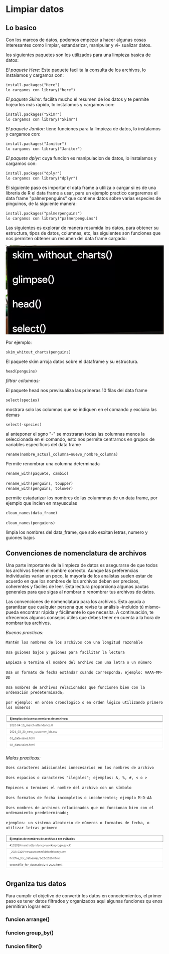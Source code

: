 # Limpiar datos

## Lo basico

Con los marcos de datos, podemos empezar a hacer algunas cosas interesantes como limpiar, estandarizar, manipular y vi-
sualizar datos.

los siguientes paquetes son los utilizados para una limpieza basica de datos:

*El paquete Here*: Este paquete facilita la consulta de los archivos, lo instalamos y cargamos con:

    install.packages("Here")
    lo cargamos con library("here")

*El paquete Skimr:* facilita mucho el resumen de los datos y te permite hojearlos más rápido, lo instalamos y cargamos
con:

    install.packages("Skimr")
    lo cargamos con library("Skimr")

*El paquete Janitor:* tiene funciones para la limpieza de datos, lo instalamos y cargamos con:

    install.packages("Janitor")
    lo cargamos con library("Janitor")

*El paquete dplyr:* cuya funcion es manipulacion de datos, lo instalamos y cargamos con:

    install.packages("dplyr")
    lo cargamos con library("dplyr")

El siguiente paso es importar el data frame a utiliza o cargar si es de una libreria de R el data frame a usar, para un
ejemplo practico cargaremos el data frame "palmerpenguins" que contiene datos sobre varias especies de pinguinos, de la
siguiente manera:

    install.packages("palmerpenguins")
    lo cargamos con library("palmerpenguins")

Las siguientes es explorar de manera resumida los datos, para obtener su estructura, tipos de datos, columnas, etc, las
siguientes son funciones que nos permiten obtener un resumen del data frame cargado:

![Alt text](image.png)

Por ejemplo:

    skim_whitout_charts(penguins)

El paquete skim arroja datos sobre el dataframe y su estructura.

    head(penguins)

*filtrar columnas:*

El paquete head nos previsualiza las primeras 10 filas del data frame

    select(species)

mostrara solo las columnas que se indiquen en el comando y excluira las demas

    select(-species)

al anteponer el sgno "-" se mostraran todas las columnas menos la seleccionada en el comando, esto nos permite centrarnos
en grupos de variables especificos del data frame

    rename(nombre_actual_columna=nuevo_nombre_columna)

Permite renombrar una columna determinada

    rename_with(paquete, cambio)

    rename_with(penguins, toupper)
    rename_with(penguins, tolower)

permite estadarizar los nombres de las colummnas de un data frame, por ejemplo que incien en mayusculas

    clean_names(data_frame)
    
    clean_names(penguiens)

limpia los nombres del data_frame, que solo esxitan letras, numero y guiones bajos

## Convenciones de nomenclatura de archivos

Una parte importante de la limpieza de datos es asegurarse de que todos los archivos tienen el nombre correcto. Aunque
las preferencias individuales varían un poco, la mayoría de los analistas suelen estar de acuerdo en que los nombres de
los archivos deben ser precisos, coherentes y fáciles de leer. Esta lectura proporciona algunas pautas generales para que
sigas al nombrar o renombrar tus archivos de datos.

Las convenciones de nomenclatura para los archivos. Esto ayuda a garantizar que cualquier persona que revise tu análisis
-incluido tú mismo- pueda encontrar rápida y fácilmente lo que necesita. A continuación, te ofrecemos algunos consejos
útiles que debes tener en cuenta a la hora de nombrar tus archivos.

*Buenas practicas:*

    Mantén los nombres de los archivos con una longitud razonable

    Usa guiones bajos y guiones para facilitar la lectura

    Empieza o termina el nombre del archivo con una letra o un número

    Usa un formato de fecha estándar cuando corresponda; ejemplo: AAAA-MM-DD

    Usa nombres de archivos relacionados que funcionen bien con la ordenación predeterminada;

    por ejemplo: en orden cronológico o en orden lógico utilizando primero los números

![Alt text](image-1.png)

*Malas practicas:*

    Uses caracteres adicionales innecesarios en los nombres de archivo

    Uses espacios o caracteres "ilegales"; ejemplos: &, %, #, < o >

    Empieces o termines el nombre del archivo con un símbolo

    Uses formatos de fecha incompletos o incoherentes; ejemplo M-D-AA

    Uses nombres de archivos relacionados que no funcionan bien con el ordenamiento predeterminado;
    
    ejemplos: un sistema aleatorio de números o formatos de fecha, o utilizar letras primero

![Alt text](image-2.png)

## Organiza tus datos

Para cumplir el objetivo de convertir los datos en conociemientos, el primer paso es tener datos filtrados y organizados
aqui algunas funciones qu enos permitiran lograr esto

### funcion arrange()

### funcion group_by()

### funcion filter()
